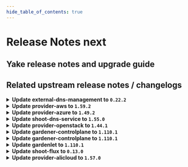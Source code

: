 ```yaml
---
hide_table_of_contents: true
---
```


# Release Notes next

## Yake release notes and upgrade guide

## Related upstream release notes / changelogs


<details>
<summary><b>Update external-dns-management to <code>0.22.2</code></b></summary>

# [gardener/external-dns-management]

## 🐛 Bug Fixes

- `[OPERATOR]` Deletion of source DNSEntries must wait for completed deletion of target entries. by @MartinWeindel [#407]
## 🏃 Others

- `[OPERATOR]` introduce `dns.gardener.cloud/target-hard-ignore` annotation by @MartinWeindel [#404]
- `[OPERATOR]` Use AWS SDK v2 for the `aws-route53` provider by @MartinWeindel [#400]
- `[OPERATOR]` Bumps golang from 1.23.3 to 1.23.4. by @dependabot[bot] [#401]
- `[OPERATOR]` Remove annotation `gardener.cloud/operation=reconcile` on reconciliation by @MartinWeindel [#406]

## Helm Charts
- dns-controller-manager: `europe-docker.pkg.dev/gardener-project/releases/charts/dns-controller-manager:v0.22.2`
## Docker Images
- dns-controller-manager: `europe-docker.pkg.dev/gardener-project/releases/dns-controller-manager:v0.22.2`


</details>

<details>
<summary><b>Update provider-aws to <code>1.59.2</code></b></summary>

# [gardener/gardener-extension-provider-aws]

## 🐛 Bug Fixes

- `[USER]` Fix the `NamespacedCloudProfile` status mutation. by @LucaBernstein [#1172]

## Helm Charts
- admission-aws-application: `europe-docker.pkg.dev/gardener-project/releases/charts/gardener/extensions/admission-aws-application:v1.59.2`
- admission-aws-runtime: `europe-docker.pkg.dev/gardener-project/releases/charts/gardener/extensions/admission-aws-runtime:v1.59.2`
- provider-aws: `europe-docker.pkg.dev/gardener-project/releases/charts/gardener/extensions/provider-aws:v1.59.2`
## Docker Images
- gardener-extension-admission-aws: `europe-docker.pkg.dev/gardener-project/releases/gardener/extensions/admission-aws:v1.59.2`
- gardener-extension-provider-aws: `europe-docker.pkg.dev/gardener-project/releases/gardener/extensions/provider-aws:v1.59.2`


</details>

<details>
<summary><b>Update provider-azure to <code>1.49.2</code></b></summary>

# [gardener/gardener-extension-provider-azure]

## 🐛 Bug Fixes

- `[USER]` Fix the `NamespacedCloudProfile` status mutation. by @LucaBernstein [#1041]

## Helm Charts
- admission-azure-application: `europe-docker.pkg.dev/gardener-project/releases/charts/gardener/extensions/admission-azure-application:v1.49.2`
- admission-azure-runtime: `europe-docker.pkg.dev/gardener-project/releases/charts/gardener/extensions/admission-azure-runtime:v1.49.2`
- provider-azure: `europe-docker.pkg.dev/gardener-project/releases/charts/gardener/extensions/provider-azure:v1.49.2`
## Docker Images
- gardener-extension-admission-azure: `europe-docker.pkg.dev/gardener-project/releases/gardener/extensions/admission-azure:v1.49.2`
- gardener-extension-provider-azure: `europe-docker.pkg.dev/gardener-project/releases/gardener/extensions/provider-azure:v1.49.2`


</details>

<details>
<summary><b>Update shoot-dns-service to <code>1.55.0</code></b></summary>

# [gardener/gardener-extension-shoot-dns-service]

## ⚠️ Breaking Changes

- `[OPERATOR]` The following extension chart values are changed:  
  - `.dnsControllerManager.vpa.minAllowed` -> `.dnsControllerManager.vpa.resourcePolicy.minAllowed`  
    
  Make sure to adapt your values to the breaking change when upgrading to this version of the extension. by @ialidzhikov [#409]
## 🐛 Bug Fixes

- `[OPERATOR]` Ensure record for DNSEntries are left untouched during migration. by @MartinWeindel [#408]
## 🏃 Others

- `[OPERATOR]` Bumps github.com/gardener/gardener from 1.108.0 to 1.109.0. by @dependabot[bot] [#403]
- `[OPERATOR]` Bumps github.com/gardener/gardener from 1.109.0 to 1.110.0. by @dependabot[bot] [#406]
- `[OPERATOR]` The extension Deployment does no longer specify memory limits. by @ialidzhikov [#409]
- `[OPERATOR]` Vertical scaling on CPU dropped in VPA resource by @MartinWeindel [#402]
# [gardener/external-dns-management]

## 🐛 Bug Fixes

- `[OPERATOR]` Deletion of source DNSEntries must wait for completed deletion of target entries. by @MartinWeindel [gardener/external-dns-management#407]
## 🏃 Others

- `[OPERATOR]` Use AWS SDK v2 for the `aws-route53` provider by @MartinWeindel [gardener/external-dns-management#400]
- `[OPERATOR]` Remove annotation `gardener.cloud/operation=reconcile` on reconciliation by @MartinWeindel [gardener/external-dns-management#406]
- `[OPERATOR]` Bumps golang from 1.23.3 to 1.23.4. by @dependabot[bot] [gardener/external-dns-management#401]
- `[OPERATOR]` introduce `dns.gardener.cloud/target-hard-ignore` annotation by @MartinWeindel [gardener/external-dns-management#404]

## Helm Charts
- admission-shoot-dns-service-application: `europe-docker.pkg.dev/gardener-project/releases/charts/gardener/extensions/admission-shoot-dns-service-application:v1.55.0`
- admission-shoot-dns-service-runtime: `europe-docker.pkg.dev/gardener-project/releases/charts/gardener/extensions/admission-shoot-dns-service-runtime:v1.55.0`
- shoot-dns-service: `europe-docker.pkg.dev/gardener-project/releases/charts/gardener/extensions/shoot-dns-service:v1.55.0`
## Docker Images
- gardener-extension-admission-shoot-dns-service: `europe-docker.pkg.dev/gardener-project/releases/gardener/extensions/admission-shoot-dns-service:v1.55.0`
- gardener-extension-shoot-dns-service: `europe-docker.pkg.dev/gardener-project/releases/gardener/extensions/shoot-dns-service:v1.55.0`


</details>

<details>
<summary><b>Update provider-openstack to <code>1.44.1</code></b></summary>

# [gardener/gardener-extension-provider-openstack]

## 🐛 Bug Fixes

- `[USER]` MCM update to v0.20.1: Increase VM status check timeout to 1200 seconds by @hebelsan [#939]

## Helm Charts
- admission-openstack-application: `europe-docker.pkg.dev/gardener-project/releases/charts/gardener/extensions/admission-openstack-application:v1.44.1`
- admission-openstack-runtime: `europe-docker.pkg.dev/gardener-project/releases/charts/gardener/extensions/admission-openstack-runtime:v1.44.1`
- provider-openstack: `europe-docker.pkg.dev/gardener-project/releases/charts/gardener/extensions/provider-openstack:v1.44.1`
## Docker Images
- gardener-extension-admission-openstack: `europe-docker.pkg.dev/gardener-project/releases/gardener/extensions/admission-openstack:v1.44.1`
- gardener-extension-provider-openstack: `europe-docker.pkg.dev/gardener-project/releases/gardener/extensions/provider-openstack:v1.44.1`


</details>

<details>
<summary><b>Update gardener-controlplane to <code>1.110.1</code></b></summary>

# [gardener/gardener]

## 🐛 Bug Fixes

- `[USER]` Fix initial scheduling of `Shoot` with `NamespacedCloudProfile` reference. by @LucaBernstein [#11076]

</details>

<details>
<summary><b>Update gardener-controlplane to <code>1.110.1</code></b></summary>

# [gardener/gardener]

## 🐛 Bug Fixes

- `[USER]` Fix initial scheduling of `Shoot` with `NamespacedCloudProfile` reference. by @LucaBernstein [#11076]

</details>

<details>
<summary><b>Update gardenlet to <code>1.110.1</code></b></summary>

# [gardener/gardener]

## 🐛 Bug Fixes

- `[USER]` Fix initial scheduling of `Shoot` with `NamespacedCloudProfile` reference. by @LucaBernstein [#11076]

</details>

<details>
<summary><b>Update shoot-flux to <code>0.13.0</code></b></summary>

## What's Changed
* 🤖 Update module github.com/onsi/gomega to v1.36.1 by @renovate in https://github.com/stackitcloud/gardener-extension-shoot-flux/pull/125
* Bump gardener to `v1.107` by @Duciwuci in https://github.com/stackitcloud/gardener-extension-shoot-flux/pull/127


**Full Changelog**: https://github.com/stackitcloud/gardener-extension-shoot-flux/compare/v0.12.0...v0.13.0

</details>

<details>
<summary><b>Update provider-alicloud to <code>1.57.0</code></b></summary>

# [gardener/gardener-extension-provider-alicloud]

## ⚠️ Breaking Changes

- `[OPERATOR]` The Helm charts for the `application` and `runtime` parts of the gardener-extension-admission-alicloud admission controller have been separated into standalone charts. These charts now assume a Garden setup with a virtual garden. Both charts must be deployed individually: the `runtime` chart on the Garden runtime cluster, and the `application` chart on the virtual garden. Additionally, the intermediate `global` level in the Helm values has been removed, so you may need to adjust your provided values accordingly. by @MartinWeindel [#746]
## ✨ New Features

- `[OPERATOR]` Adjustments for additional deployment of extension and admission controller on Garden runtime cluster by gardener-operator. by @MartinWeindel [#746]
## 🏃 Others

- `[OPERATOR]` Fixes Alicloud bastion instance CPU architecture not aligning with the image CPU architecture in certain conditions by @tedteng [#747]
- `[OPERATOR]` Remove the duplicate provider type check from the admission webhooks. by @LucaBernstein [#749]
- `[OPERATOR]` Bump gardener/gardener from v1.98.4 to v1.108.1. by @MartinWeindel [#746]

## Helm Charts
- admission-alicloud-application: `europe-docker.pkg.dev/gardener-project/releases/charts/gardener/extensions/admission-alicloud-application:v1.57.0`
- admission-alicloud-runtime: `europe-docker.pkg.dev/gardener-project/releases/charts/gardener/extensions/admission-alicloud-runtime:v1.57.0`
- provider-alicloud: `europe-docker.pkg.dev/gardener-project/releases/charts/gardener/extensions/provider-alicloud:v1.57.0`
## Docker Images
- gardener-extension-admission-alicloud: `europe-docker.pkg.dev/gardener-project/releases/gardener/extensions/admission-alicloud:v1.57.0`
- gardener-extension-provider-alicloud: `europe-docker.pkg.dev/gardener-project/releases/gardener/extensions/provider-alicloud:v1.57.0`


</details>
